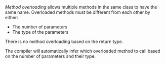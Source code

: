 _Method overloading_ allows multiple methods in the same class to have the same name. Overloaded methods must be different from each other by either:

- The number of parameters
- The type of the parameters

There is no method overloading based on the return type.

The compiler will automatically infer which overloaded method to call based on the number of parameters and their type.